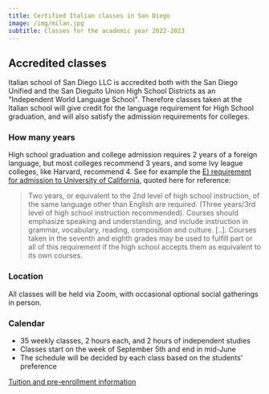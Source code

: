 ```yaml
---
title: Certified Italian classes in San Diego
image: /img/milan.jpg
subtitle: Classes for the academic year 2022-2023
---
```


## Accredited classes

Italian school of San Diego LLC is accredited both with the San Diego Unified and the San Dieguito Union High School Districts as an "Independent World Language School".
Therefore classes taken at the Italian school will give credit for the language requirement for High School graduation, and will also satisfy the admission requirements for colleges.

### How many years

High school graduation and college admission requires 2 years of a foreign language, but most colleges recommend 3 years, and some Ivy league colleges, like Harvard, recommend 4. See for example the [E) requirement for admission to University of California](https://admission.universityofcalifornia.edu/admission-requirements/freshman-requirements/subject-requirement-a-g.html), quoted here for reference:

> Two years, or equivalent to the 2nd level of high school instruction, of the same language other than English are required. (Three years/3rd level of high school instruction recommended). Courses should emphasize speaking and understanding, and include instruction in grammar, vocabulary, reading, composition and culture. [..]. Courses taken in the seventh and eighth grades may be used to fulfill part or all of this requirement if the high school accepts them as equivalent to its own courses.

### Location

All classes will be held via Zoom, with occasional optional social gatherings in person.

### Calendar

* 35 weekly classes, 2 hours each, and 2 hours of independent studies
* Classes start on the week of September 5th and end in mid-June
* The schedule will be decided by each class based on the students' preference

<div class="tc">
<a href="/enroll" class="btn raise">Tuition and pre-enrollment information</a>
</div>
